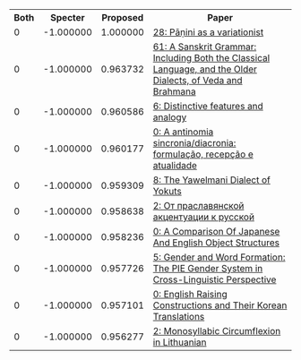 <html><table><tr>
<th>Both</th>
<th>Specter</th>
<th>Proposed</th>
<th>Paper</th>
</tr>
<tr>
<td>0</td>
<td>-1.000000</td>
<td>1.000000</td>
<td><a href="https://www.semanticscholar.org/paper/4ba61b97d18a5e2ebeb9e4a61e844b721c8a6d9d">28: Pāṇini as a variationist</a></td>
</tr>
<tr>
<td>0</td>
<td>-1.000000</td>
<td>0.963732</td>
<td><a href="https://www.semanticscholar.org/paper/7dfbb5ec5729ec5cb32bf404c54f15654c8c0f23">61: A Sanskrit Grammar: Including Both the Classical Language, and the Older Dialects, of Veda and Brahmana</a></td>
</tr>
<tr>
<td>0</td>
<td>-1.000000</td>
<td>0.960586</td>
<td><a href="https://www.semanticscholar.org/paper/79fb3ca372d750092564be9313756091176a8667">6: Distinctive features and analogy</a></td>
</tr>
<tr>
<td>0</td>
<td>-1.000000</td>
<td>0.960177</td>
<td><a href="https://www.semanticscholar.org/paper/b8bf7f21d21d031317e4649c2148b685dd0754b1">0: A antinomia sincronia/diacronia: formulação, recepção e atualidade</a></td>
</tr>
<tr>
<td>0</td>
<td>-1.000000</td>
<td>0.959309</td>
<td><a href="https://www.semanticscholar.org/paper/c0b142e61423b3b5e33c49af4057a717ac3a5b62">8: The Yawelmani Dialect of Yokuts</a></td>
</tr>
<tr>
<td>0</td>
<td>-1.000000</td>
<td>0.958638</td>
<td><a href="https://www.semanticscholar.org/paper/53b00b92ebed0461547fec446e4bf491364d87e2">2: От праславянской акцентуации к русской</a></td>
</tr>
<tr>
<td>0</td>
<td>-1.000000</td>
<td>0.958236</td>
<td><a href="https://www.semanticscholar.org/paper/d0c2ab04ea5b7e01a6d4c2fac91ba9e9ffef9815">0: A Comparison Of Japanese And English Object Structures</a></td>
</tr>
<tr>
<td>0</td>
<td>-1.000000</td>
<td>0.957726</td>
<td><a href="https://www.semanticscholar.org/paper/b0316d3a262f42c5f733adf9d8303b46d5bfcc15">5: Gender and Word Formation: The PIE Gender System in Cross-Linguistic Perspective</a></td>
</tr>
<tr>
<td>0</td>
<td>-1.000000</td>
<td>0.957101</td>
<td><a href="https://www.semanticscholar.org/paper/dd9028769e81a275812acca26cda6b5b1ea9b4d8">0: English Raising Constructions and Their Korean Translations</a></td>
</tr>
<tr>
<td>0</td>
<td>-1.000000</td>
<td>0.956277</td>
<td><a href="https://www.semanticscholar.org/paper/1e5194c360a9cddff68e67b86b9b2b025218b913">2: Monosyllabic Circumflexion in Lithuanian</a></td>
</tr>
</table></html>
